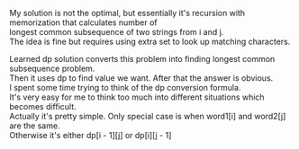 My solution is not the optimal, but essentially it's recursion with memorization that calculates number of\
longest common subsequence of two strings from i and j.\
The idea is fine but requires using extra set to look up matching characters.

Learned dp solution converts this problem into finding longest common subsequence problem.\
Then it uses dp to find value we want. After that the answer is obvious.\
I spent some time trying to think of the dp conversion formula.\
It's very easy for me to think too much into different situations which becomes difficult.\
Actually it's pretty simple. Only special case is when word1[i] and word2[j] are the same.\
Otherwise it's either dp[i - 1][j] or dp[i][j - 1]
